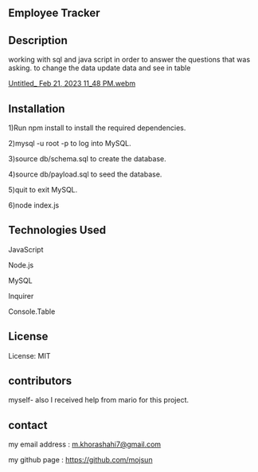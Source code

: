 ## Employee Tracker


## Description

working with sql and java script in order to answer the questions that was asking. to change the data update data and see in table

[Untitled_ Feb 21, 2023 11_48 PM.webm](https://user-images.githubusercontent.com/122302309/220525478-af2f1a46-4b47-413e-a1ad-e916c5ff4aa8.webm)


## Installation

1)Run npm install to install the required dependencies.

2)mysql -u root -p to log into MySQL.

3)source db/schema.sql to create the database.

4)source db/payload.sql to seed the database.

5)quit to exit MySQL.

6)node index.js

## Technologies Used

JavaScript

Node.js

MySQL

Inquirer

Console.Table

## License

License: MIT

## contributors

myself- also I received help from mario for this project.

## contact

my email address : m.khorashahi7@gmail.com

my github page : https://github.com/mojsun
